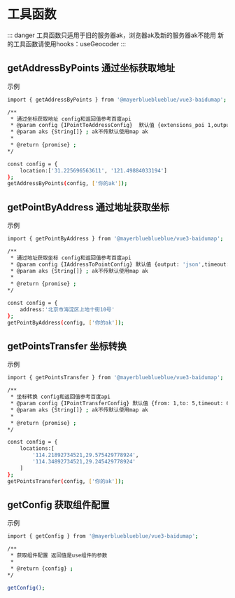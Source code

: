 # 工具函数


::: danger 工具函数只适用于旧的服务器ak，浏览器ak及新的服务器ak不能用
新的工具函数请使用hooks：useGeocoder
:::

## getAddressByPoints 通过坐标获取地址
示例

```bash
import { getAddressByPoints } from '@mayerblueblueblue/vue3-baidumap';

/**
 * 通过坐标获取地址 config和返回值参考百度api
 * @param config {IPointToAddressConfig}  默认值 {extensions_poi 1,output: 'json',coordtype: 'wgs84ll',timeout: 60  }
 * @param aks {String[]} ; ak不传默认使用map ak
 * 
 * @return {promise} ; 
*/

const config = {
    location:['31.225696563611', '121.49884033194']
};
getAddressByPoints(config, ['你的ak']);
```

## getPointByAddress 通过地址获取坐标
示例

```bash
import { getPointByAddress } from '@mayerblueblueblue/vue3-baidumap';

/**
 * 通过地址获取坐标 config和返回值参考百度api
 * @param config {IAddressToPointConfig} 默认值 {output: 'json',timeout: 60}
 * @param aks {String[]} ; ak不传默认使用map ak
 * 
 * @return {promise} ; 
*/

const config = {
    address:'北京市海淀区上地十街10号'
};
getPointByAddress(config, ['你的ak']);
```

## getPointsTransfer 坐标转换
示例

```bash
import { getPointsTransfer } from '@mayerblueblueblue/vue3-baidumap';

/**
 * 坐标转换 config和返回值参考百度api
 * @param config {IPointTransferConfig} 默认值 {from: 1,to: 5,timeout: 60}
 * @param aks {String[]} ; ak不传默认使用map ak
 * 
 * @return {promise} ; 
*/

const config = {
    locations:[
        '114.21892734521,29.575429778924',
        '114.34892734521,29.245429778924'
    ]
};
getPointsTransfer(config, ['你的ak']);
```

## getConfig 获取组件配置
示例

```bash
import { getConfig } from '@mayerblueblueblue/vue3-baidumap';

/**
 * 获取组件配置 返回值是use组件的参数
 * 
 * @return {config} ; 
*/

getConfig();
```